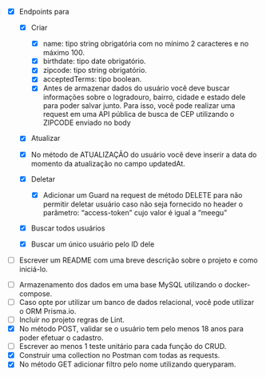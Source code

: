 - [x] Endpoints para
    - [x] Criar
        - [x] name: tipo string obrigatória com no mínimo 2 caracteres e no máximo 100.
        - [x] birthdate: tipo date obrigatório.
        - [x] zipcode: tipo string obrigatório.
        - [x] acceptedTerms: tipo boolean.
        - [x] Antes de armazenar dados do usuário você deve buscar informações sobre o
          logradouro, bairro, cidade e estado dele para poder salvar junto. Para isso, você
          pode realizar uma request em uma API pública de busca de CEP utilizando o
          ZIPCODE enviado no body
    - [x] Atualizar

    - [x] No método de ATUALIZAÇÃO do usuário você deve inserir a data do momento da
          atualização no campo updatedAt.

    - [x] Deletar
        - [x] Adicionar um Guard na request de método DELETE para não permitir deletar
            usuário caso não seja fornecido no header o parâmetro: “access-token” cujo valor é
            igual a “meegu”
    - [x] Buscar todos usuários
    - [x] Buscar um único usuário pelo ID dele
- [ ] Escrever um README com uma breve descrição sobre o projeto e como iniciá-lo.

<!-- Adicionais -->
- [ ] Armazenamento dos dados em uma base MySQL utilizando o docker-compose.
- [ ] Caso opte por utilizar um banco de dados relacional, você pode utilizar o ORM Prisma.io.
- [ ] Incluir no projeto regras de Lint.
- [x] No método POST, validar se o usuário tem pelo menos 18 anos para poder efetuar o cadastro.
- [ ] Escrever ao menos 1 teste unitário para cada função do CRUD.
- [x] Construir uma collection no Postman com todas as requests.
- [x] No método GET adicionar filtro pelo nome utilizando queryparam.
